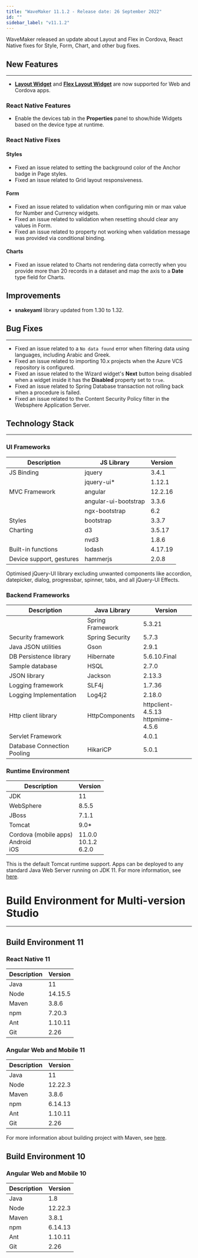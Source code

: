 ```yaml
---
title: "WaveMaker 11.1.2 - Release date: 26 September 2022"
id: ""
sidebar_label: "v11.1.2"
---
```

WaveMaker released an update about Layout and Flex in Cordova, React Native fixes for Style, Form, Chart, and other bug fixes.

## New Features

---

- **[Layout Widget](/learn/app-development/widgets/container/layout)** and **[Flex Layout Widget](/learn/app-development/widgets/container/flex-layout)** are now supported for Web and Cordova apps.


### React Native Features

- Enable the devices tab in the **Properties** panel to show/hide Widgets based on the device type at runtime.

### React Native Fixes

#### Styles

- Fixed an issue related to setting the background color of the Anchor badge in Page styles.
- Fixed an issue related to Grid layout responsiveness. 

#### Form

- Fixed an issue related to validation when configuring min or max value for Number and Currency widgets.
- Fixed an issue related to validation when resetting should clear any values in Form.
- Fixed an issue related to property not working when validation message was provided via conditional binding.

#### Charts

- Fixed an issue related to Charts not rendering data correctly when you provide more than 20 records in a dataset and map the axis to a **Date** type field for Charts.

## Improvements 

- **snakeyaml** library updated from 1.30 to 1.32.

## Bug Fixes
---

- Fixed an issue related to a `No data found` error when filtering data using languages, including Arabic and Greek. 
- Fixed an issue related to importing 10.x projects when the Azure VCS repository is configured.
- Fixed an issue related to the Wizard widget's **Next** button being disabled when a widget inside it has the **Disabled** property set to `true`.
- Fixed an issue related to Spring Database transaction not rolling back when a procedure is failed.
- Fixed an issue related to the Content Security Policy filter in the Websphere Application Server.


## Technology Stack

---

### UI Frameworks

| Description | JS Library | Version |
| --- | --- | --- |
| JS Binding | jquery | 3.4.1 |
|  | jquery-ui* | 1.12.1 |
| MVC Framework | angular| 12.2.16|
|  | angular-ui-bootstrap | 3.3.6 |
|  | ngx-bootstrap | 6.2 |
| Styles | bootstrap | 3.3.7 |
| Charting | d3 | 3.5.17 |
|  | nvd3 | 1.8.6 |
| Built-in functions | lodash | 4.17.19|
| Device support, gestures | hammerjs | 2.0.8 |

Optimised jQuery-UI library excluding unwanted components like accordion, datepicker, dialog, progressbar, spinner, tabs, and all jQuery-UI Effects.

### Backend Frameworks

| Description | Java Library | Version |
| --- | --- | --- |
|  | Spring Framework  | 5.3.21|
| Security framework | Spring Security | 5.7.3|
| Java JSON utilities | Gson  | 2.9.1|
| DB Persistence library | Hibernate | 5.6.10.Final|
| Sample database | HSQL | 2.7.0|
| JSON library | Jackson | 2.13.3|
| Logging framework | SLF4j | 1.7.36 |
| Logging Implementation | Log4j2 | 2.18.0|
| Http client library | HttpComponents | httpclient- 4.5.13 <br> httpmime- 4.5.6 |
| Servlet Framework |  | 4.0.1 |
|Database Connection Pooling | HikariCP | 5.0.1 |

### Runtime Environment

| Description | Version |
| --- | --- |
| JDK | 11 |
| WebSphere | 8.5.5 |
| JBoss | 7.1.1 |
| Tomcat | 9.0* |
| Cordova (mobile apps) <br> Android <br> iOS |11.0.0 <br> 10.1.2  <br> 6.2.0 |

This is the default Tomcat runtime support. Apps can be deployed to any standard Java Web Server running on JDK 11. For more information, see [here](/learn/app-development/deployment/deployment-web-server).

# Build Environment for Multi-version Studio
---

## Build Environment 11 

### React Native 11

|Description|	Version|
|---|---|
|Java |11 |
|Node|14.15.5|
|Maven | 3.8.6|
|npm | 7.20.3|
|Ant|	1.10.11|
|Git|	2.26| 

### Angular Web and Mobile 11

|Description|	Version|
|---|---|
|Java | 11 |
|Node | 12.22.3|
|Maven| 3.8.6|
|npm |	6.14.13|
|Ant|	1.10.11|
|Git|	2.26| 

For more information about building project with Maven, see [here](/learn/app-development/deployment/building-with-maven).

## Build Environment 10

### Angular Web and Mobile 10

|Description|	Version|
|---|---|
|Java |1.8 |
|Node | 12.22.3|
|Maven|	3.8.1|
|npm |	6.14.13|
|Ant|	1.10.11|
|Git|	2.26| 